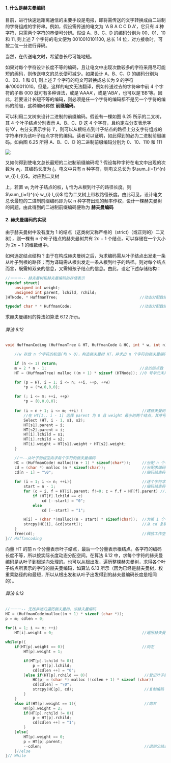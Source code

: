 
#### 1. 什么是赫夫曼编码

目前，进行快速远距离通信的主要手段是电报，即将需传送的文字转换成由二进制的字符组成的字符串。例如，假设需传送的电文为 'A B A C C D A'，它只有 4 种字符，只需两个字符的串便可分辨。假设 A、B、C、D 的编码分别为 00、01、10 和 11, 则上述 7 个字符的电文便为 0010010101100, 总长 14 位，对方接收时，可按二位一分进行译码。

当然，在传送电文时，希望总长尽可能地短。

如果对每个字符设计长度不等的编码，且让电文中出现次数较多的字符采用尽可能短的绵码，则传送电文的总长便可减少。如果设计 A、B、C、D 的编码分别为 0、00、1 和 01, 则上述 7 个字符的电文可转换成总长为 9 的字符串'000011010。但是，这样的电文无法翻译，例如传送过去的字符串中前 4 个字符的子串 000 就可有多种译法，或是'AAAA'，或是'ABA'，也可以是'BB'等。因此，若要设计长短不等的编码，则必须是任一个字符的编码都不是另一个字符的编码的前缀，这种编码称做 **前缀编码**。

可以利用二叉树来设计二进制的前缀编码。假设有一棵如图 6.25 所示的二叉树，其 4 个叶子结点分别表示 A、B、C、D 这 4 个字符，且约定左分支表示字符'0'，右分支表示字符 1'，则可以从根结点到叶子结点的路径上分支字符组成的字符串作为该叶子结点字符的编码。读者可以证明，如此得到的必为二进制前缀编码。如由图 6.25 所得 A、B、C、D 的二进制前缀编码分别为 0、10、110 和 111

![](https://gitee.com/mayundaze/img_bed/raw/master/20200630144900.png)

又如何得到使电文总长最短的二进制前缀编码呢？假设每种字符在电文中出现的次数为 $w_i$，其编码长度为 $l_i$，电文中只有 n 种字符，则电文总长为 $\sum_{i=1}^{n} w_{i} l_{i}$。对应到二叉树

上，若置 $w_i$ 为叶子结点的权，$l_i$ 恰为从根到叶子的路径长度。则 $\sum_{i=1}^{n} w_{i} l_{i}$ 恰为二叉树上带权路径长度。由此可见，设计电文总长最短的二进制前缀编码即为以 n 种字符出现的频率作权，设计一棵赫夫曼树的问题，由此得到的二进制前缀编码便称为 **赫夫曼编码**

#### 2. 赫夫曼编码的实现

由于赫夫曼树中没有度为 1 的结点（这类树又称严格的（strict)（或正则的）二叉树），则一棵有 n 个叶子结点的赫夫曼树共有 $2n-1$ 个结点，可以存储在一个大小为 $2n-1$ 的维数组中。

如何选定结点结构？由于在构成赫夫曼树之后，为求编码需从叶子结点出发走一条从叶子到根的路径；而为译码需从根出发走一条从根到叶子的路径。则对每个结点而言，既需知双亲的信息，又需知孩子结点的信息。由此，设定下述存储结构：

```cpp
//ーーー-- 赫夫曼树和赫夫曼编码的存储表示 
typedef struct{
    unsigned int weight;
    unsigned int parent, lchild, rchild;
}HTNode, * HuffmanTree;                                    //动态分配数组存储赫夫曼树 

typedef char * * HuffmanCode;                              //动态分配数组存储赫夫曼编码表
```

求赫夫曼编码的算法如算法 6.12 所示。

###### 算法 6.12

```cpp
void HuffmanCoding (HuffmanTree & HT, HuffmanCode & HC, int * w, int n){

    //w 存放 n 个字符的权值(均 > 0)，构造赫夫曼树 HT，并求出 n 个字符的赫夫曼编码 HC

    if (n <= 1) return;
    m = 2 * n - 1;                                         //总的结点数
    HT = (HuffmanTree) malloc ((m + 1) * sizeof (HTNode)); //0 号单元未用 

    for (p = HT, i = 1; i <= n; ++i, ++p, ++w) 
        *p = (*w,0,0,0}; 
        
    for (; i <= m; ++i, ++p) 
        *p = {0,0,0,0}; 
        
    for (i = n + 1; i <= m; ++i) (                          //建赫夫曼树
        //在 HT[1.. i - 1] 选择 parent 为 0 且 weight 最小的两个结点，其序号分别为 s1 和 s2
        Select (HT, i - 1, s1, s2);
        HT[s1].parent = i; 
        HT[s2].parent = i;
        HT[i].lchild = s1; 
        HT[i].rchild = s2;
        HT[i].weight = HT[s1].weight + HT[s2].weight;
    }

    //ー--从叶子到根逆向求每个字符的赫夫曼编码
    HC = (HuffmanCode) malloc((n + 1) * sizeof(char*));     //分配 n 个字符编码的头指针向量 
    cd = (char *) malloc (n * sizeof(char));                //分配求编码的工作空间 
    cd[n - 1] = "\0";                                       //编码结東符
    
    for (i = 1; i <= n; ++i){                               //逐个字符求赫夫曼编码
        start = n - 1;                                      //编码结束符位置
        for (c = i, f = HT[i].parent; f!=0; c = f,f = HT[f].parent) //从叶子到根逆向求编码
            if (HT[f].lchild == c)
                cd [--start] = "0";
            else 
                cd [--start] = "1";

        H[i] = (char *)malloc((n - start) * sizeof(char));  //为第 i 个字符编码分配空间 
        strcpy(HC[i], &cd[start]);                          //从 cd 复制编码（串）到 HC
    }
    free(cd);                                               //释放工作空间 
}// Huffancoding
```

向量 HT 的前 n 个分量表示叶子结点，最后一个分量表示根结点。各字符的编码长度不等，所以按实际长度动态分配空间。在算法 6.12 中，求每个字符的赫夫曼编码是从叶子到根逆向处理的。也可以从根出发，遍历整棵赫夫曼树，求得各个叶子结点所表示的字符的赫夫曼编码，如算法 6.13 所示（因为已经是赫夫曼树，权重乘路径的和最短，所以从根出发和从叶子出发得到的赫夫曼编码长度是相同的）。

###### 算法 6.13

```cpp
//ーーー-- 无栈非递归遍历赫夫曼树，求赫夫曼编码 
HC = (HuffmanCode)malloc((n + 1) * sizeof (char *));
p = m; cdlen = 0;

for(i = 1; i <= m; ++i) 
    HT[i].weight = 0;                                       //遍历赫夫曼树时用作结点状态标志 
    
while(p){
    if(HT[p].weight == 0){                                  //向左
        HT[p].weight = 1;

        if(HT[p].lchild != 0){
            p = HT[p].lchild; 
            cd[cdlen ++] = "0";
        }else if(HT[p].rchild == 0){                         //登记叶子结点的字符的编码
            HC[p] = (char *) malloc ((cdlen + 1) * sizeof (char))
            cd[cdlen] = "\0"; 
            strcpy(HC[p], cd);                               //复制编码（串）
        }
    }
    else if(HT[p].weight == 1){                              //向右
        HT[p].weight = 2;
        if(HT[p].rchild != 0){
            p = HT[p].rchild; 
            cd[cdlen ++] = "1";
        }
    }else{
        HT[p].weight == 0;
        p = HT[p].parent; 
        --cdlen;                                             //退到父结点，编码长度减 1 
    }//else
}// While
```
